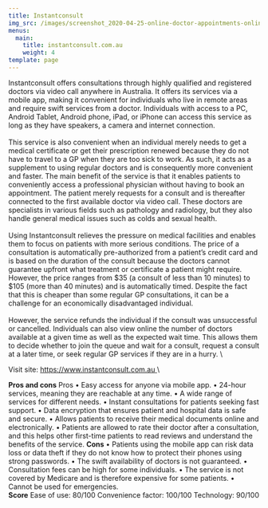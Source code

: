 ```yaml
---
title: Instantconsult
img_src: /images/screenshot_2020-04-25-online-doctor-appointments-online-doctor-chat-dr-online.jpg
menus:
  main:
    title: instantconsult.com.au
    weight: 4
template: page
---
```

Instantconsult offers consultations through highly qualified and registered doctors via video call anywhere in Australia. It offers its services via a mobile app, making it convenient for individuals who live in remote areas and require swift services from a doctor. Individuals with access to a PC, Android Tablet, Android phone, iPad, or iPhone can access this service as long as they have speakers, a camera and internet connection. \
\
This service is also convenient when an individual merely needs to get a medical certificate or get their prescription renewed because they do not have to travel to a GP when they are too sick to work. As such, it acts as a supplement to using regular doctors and is consequently more convenient and faster. The main benefit of the service is that it enables patients to conveniently access a professional physician without having to book an appointment. The patient merely requests for a consult and is thereafter connected to the first available doctor via video call. These doctors are specialists in various fields such as pathology and radiology, but they also handle general medical issues such as colds and sexual health. \
\
Using Instantconsult relieves the pressure on medical facilities and enables them to focus on patients with more serious conditions.  The price of a consultation is automatically pre-authorized from a patient’s credit card and is based on the duration of the consult because the doctors cannot guarantee upfront what treatment or certificate a patient might require. However, the price ranges from $35 (a consult of less than 10 minutes) to $105 (more than 40 minutes) and is automatically timed. Despite the fact that this is cheaper than some regular GP consultations, it can be a challenge for an economically disadvantaged individual. \
\
However, the service refunds the individual if the consult was unsuccessful or cancelled. Individuals can also view online the number of doctors available at a given time as well as the expected wait time. This allows them to decide whether to join the queue and wait for a consult, request a consult at a later time, or seek regular GP services if they are in a hurry. \

Visit site: [https://www.instantconsult.com.au ](https://www.instantconsult.com.au/)\

**Pros and cons** 
Pros 
•	Easy access for anyone via mobile app.
•	24-hour services, meaning they are reachable at any time.
•	A wide range of services for different needs. 
•	Instant consultations for patients seeking fast support.
•	Data encryption that ensures patient and hospital data is safe and secure.
•	Allows patients to receive their medical documents online and electronically.
•	Patients are allowed to rate their doctor after a consultation, and this helps other first-time patients to read reviews and understand the benefits of the service.
**Cons** 
•	Patients using the mobile app can risk data loss or data theft if they do not know how to protect their phones using strong passwords.
•	The swift availability of doctors is not guaranteed. 
•	Consultation fees can be high for some individuals. 
•	The service is not covered by Medicare and is therefore expensive for some patients. 
•	Cannot be used for emergencies. 
\
**Score** 
Ease of use: 80/100 
Convenience factor: 100/100
Technology: 90/100
